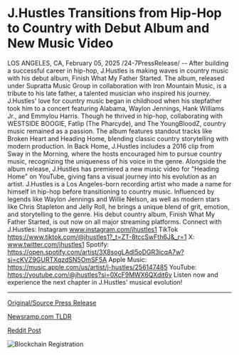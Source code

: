 # J.Hustles Transitions from Hip-Hop to Country with Debut Album and New Music Video

LOS ANGELES, CA, February 05, 2025 /24-7PressRelease/ -- After building a successful career in hip-hop, J.Hustles is making waves in country music with his debut album, Finish What My Father Started. The album, released under Supratta Music Group in collaboration with Iron Mountain Music, is a tribute to his late father, a talented musician who inspired his journey.  J.Hustles' love for country music began in childhood when his stepfather took him to a concert featuring Alabama, Waylon Jennings, Hank Williams Jr., and Emmylou Harris. Though he thrived in hip-hop, collaborating with WESTSIDE BOOGIE, Fatlip (The Pharcyde), and The YoungBloodZ, country music remained as a passion.  The album features standout tracks like Broken Heart and Heading Home, blending classic country storytelling with modern production. In Back Home, J.Hustles includes a 2016 clip from Sway in the Morning, where the hosts encouraged him to pursue country music, recognizing the uniqueness of his voice in the genre.  Alongside the album release, J.Hustles has premiered a new music video for "Heading Home" on YouTube, giving fans a visual journey into his evolution as an artist.  J.Hustles is a Los Angeles-born recording artist who made a name for himself in hip-hop before transitioning to country music. Influenced by legends like Waylon Jennings and Willie Nelson, as well as modern stars like Chris Stapleton and Jelly Roll, he brings a unique blend of grit, emotion, and storytelling to the genre. His debut country album, Finish What My Father Started, is out now on all major streaming platforms.  Connect with J.Hustles:  Instagram www.instagram.com/jhustles1  TikTok https://www.tiktok.com/@jhustles1?_t=ZT-8tccSwFth6J&_r=1   X: www.twitter.com/jhustles1  Spotify: https://open.spotify.com/artist/3X8sogLAdl5oDGR3icqA7w?si=cKVZ9GURTXqzdSN5OmSF5A  Apple Music: https://music.apple.com/us/artist/j-hustles/256147485  YouTube: https://youtube.com/@jhustles?si=0XcF9MWX6QXdit6v  Listen now and experience the next chapter in J.Hustles' musical evolution! 

---

[Original/Source Press Release](https://www.24-7pressrelease.com/press-release/519410/jhustles-transitions-from-hip-hop-to-country-with-debut-album-and-new-music-video)
                    

[Newsramp.com TLDR](https://newsramp.com/curated-news/former-hip-hop-artist-j-hustles-releases-debut-country-album-in-tribute-to-late-father/46f4e8f5986896cfa1693414de4b41b4) 

 



[Reddit Post](https://www.reddit.com/r/Lifestyle_Culture/comments/1iih12f/former_hiphop_artist_jhustles_releases_debut/) 



![Blockchain Registration](https://cdn.newsramp.app/24-7PressRelease/qrcode/252/5/miel4LRz.webp)